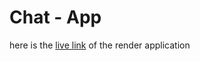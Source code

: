# Chat - App

here is the [live link](https://learning-nodejs-1-6f5o.onrender.com/) of the render application 